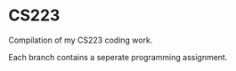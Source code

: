 # CS223
Compilation of my CS223 coding work.

Each branch contains a seperate programming assignment.
